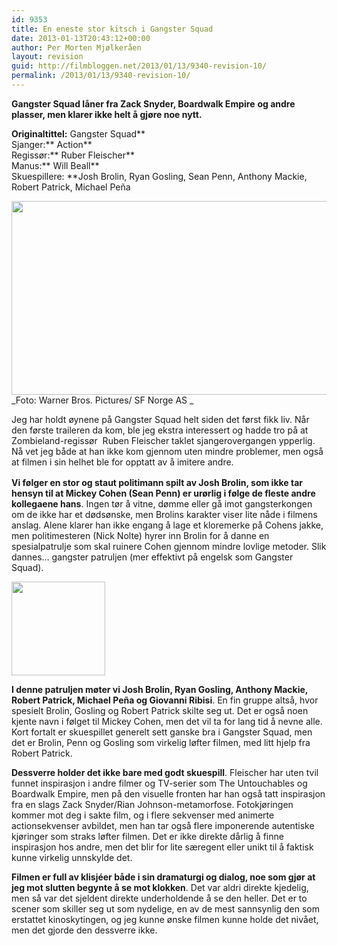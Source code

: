 ```yaml
---
id: 9353
title: En eneste stor kitsch i Gangster Squad
date: 2013-01-13T20:43:12+00:00
author: Per Morten Mjølkeråen
layout: revision
guid: http://filmbloggen.net/2013/01/13/9340-revision-10/
permalink: /2013/01/13/9340-revision-10/
---
```

**Gangster Squad låner fra Zack Snyder, Boardwalk Empire** **og andre plasser, men klarer ikke helt å gjøre noe nytt.**

**Originaltittel:** Gangster Squad**  
Sjanger:** Action**  
Regissør:** Ruber Fleischer**  
Manus:** Will Beall**  
Skuespillere: **Josh Brolin, Ryan Gosling, Sean Penn, Anthony Mackie, Robert Patrick, Michael Peña

**<a href="http://filmbloggen.net/?attachment_id=9342" rel="attachment wp-att-9342"><img class="alignnone size-large wp-image-9342" src="http://filmbloggen.net/wp-content/uploads//2013/01/26-620x310.jpg" alt="" width="620" height="310" /><br /> </a>**_Foto: Warner Bros. Pictures/ SF Norge AS _

Jeg har holdt øynene på Gangster Squad helt siden det først fikk liv. Når den første traileren da kom, ble jeg ekstra interessert og hadde tro på at Zombieland-regissør  Ruben Fleischer taklet sjangerovergangen ypperlig. Nå vet jeg både at han ikke kom gjennom uten mindre problemer, men også at filmen i sin helhet ble for opptatt av å imitere andre.<span style="font-size: 13px;line-height: 19px"> </span>

**Vi følger en stor og staut politimann spilt av Josh Brolin, som ikke tar hensyn til at Mickey Cohen (Sean Penn) er urørlig i følge de fleste andre kollegaene hans**. Ingen tør å vitne, dømme eller gå imot gangsterkongen om de ikke har et dødsønske, men Brolins karakter viser lite nåde i filmens anslag. Alene klarer han ikke engang å lage et kloremerke på Cohens jakke, men politimesteren (Nick Nolte) hyrer inn Brolin for å danne en spesialpatrulje som skal ruinere Cohen gjennom mindre lovlige metoder. Slik dannes… gangster patruljen (mer effektivt på engelsk som Gangster Squad).

<img class="alignleft size-thumbnail wp-image-9343" src="http://filmbloggen.net/wp-content/uploads//2013/01/24-150x150.jpg" alt="" width="150" height="150" /> 

**I denne patruljen møter vi Josh Brolin, Ryan Gosling, Anthony Mackie, Robert Patrick, Michael Peña og Giovanni Ribisi**. En fin gruppe altså, hvor spesielt Brolin, Gosling og Robert Patrick skilte seg ut. Det er også noen kjente navn i følget til Mickey Cohen, men det vil ta for lang tid å nevne alle. Kort fortalt er skuespillet generelt sett ganske bra i Gangster Squad, men det er Brolin, Penn og Gosling som virkelig løfter filmen, med litt hjelp fra Robert Patrick.

**Dessverre holder det ikke bare med godt skuespill**. Fleischer har uten tvil funnet inspirasjon i andre filmer og TV-serier som The Untouchables og Boardwalk Empire, men på den visuelle fronten har han også tatt inspirasjon fra en slags Zack Snyder/Rian Johnson-metamorfose. Fotokjøringen kommer mot deg i sakte film, og i flere sekvenser med animerte actionsekvenser avbildet, men han tar også flere imponerende autentiske kjøringer som straks løfter filmen. Det er ikke direkte dårlig å finne inspirasjon hos andre, men det blir for lite særegent eller unikt til å faktisk kunne virkelig unnskylde det.

**Filmen er full av klisjéer både i sin dramaturgi og dialog, noe som gjør at jeg mot slutten begynte å se mot klokken**. Det var aldri direkte kjedelig, men så var det sjeldent direkte underholdende å se den heller. Det er to scener som skiller seg ut som nydelige, en av de mest sannsynlig den som erstattet kinoskytingen, og jeg kunne ønske filmen kunne holde det nivået, men det gjorde den dessverre ikke.

<div class="video-shortcode">
</div>